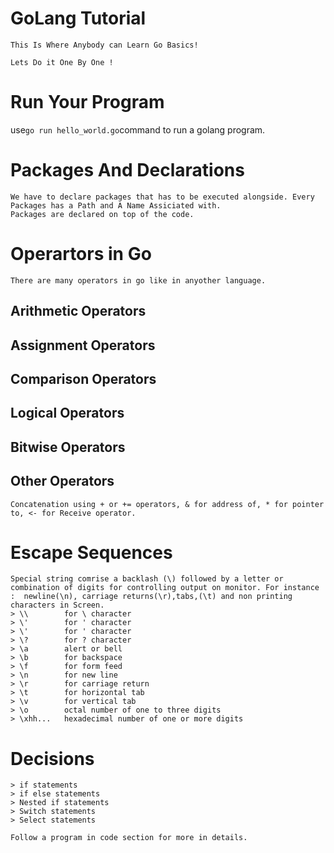 # GoLang Tutorial
    This Is Where Anybody can Learn Go Basics!

    Lets Do it One By One !

# Run Your Program
use`go run hello_world.go`command to run a golang program.

# Packages And  Declarations
    We have to declare packages that has to be executed alongside. Every Packages has a Path and A Name Assiciated with.
    Packages are declared on top of the code.

# Operartors in Go
    There are many operators in go like in anyother language.

## Arithmetic Operators
## Assignment Operators
## Comparison Operators
## Logical Operators
## Bitwise Operators
## Other Operators
    Concatenation using + or += operators, & for address of, * for pointer to, <- for Receive operator.
# Escape Sequences
    Special string comrise a backlash (\) followed by a letter or combination of digits for controlling output on monitor. For instance :  newline(\n), carriage returns(\r),tabs,(\t) and non printing characters in Screen.
    > \\        for \ character
    > \'        for ' character
    > \'        for ' character
    > \?        for ? character
    > \a        alert or bell
    > \b        for backspace
    > \f        for form feed
    > \n        for new line
    > \r        for carriage return
    > \t        for horizontal tab
    > \v        for vertical tab
    > \o        octal number of one to three digits
    > \xhh...   hexadecimal number of one or more digits

# Decisions
    > if statements
    > if else statements
    > Nested if statements
    > Switch statements
    > Select statements
    
    Follow a program in code section for more in details.
